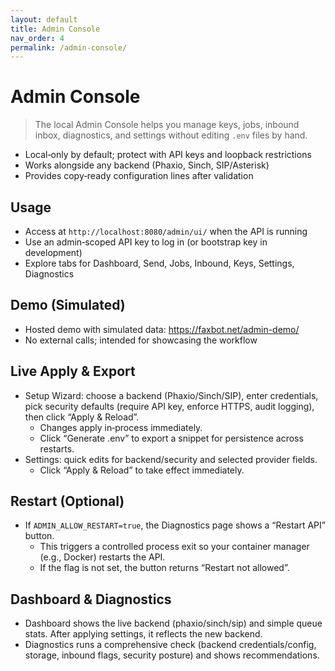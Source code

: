 ```yaml
---
layout: default
title: Admin Console
nav_order: 4
permalink: /admin-console/
---
```


# Admin Console

> The local Admin Console helps you manage keys, jobs, inbound inbox, diagnostics, and settings without editing `.env` files by hand.

- Local‑only by default; protect with API keys and loopback restrictions
- Works alongside any backend (Phaxio, Sinch, SIP/Asterisk)
- Provides copy‑ready configuration lines after validation

## Usage

- Access at `http://localhost:8080/admin/ui/` when the API is running
- Use an admin‑scoped API key to log in (or bootstrap key in development)
- Explore tabs for Dashboard, Send, Jobs, Inbound, Keys, Settings, Diagnostics

## Demo (Simulated)

- Hosted demo with simulated data: https://faxbot.net/admin-demo/
- No external calls; intended for showcasing the workflow

## Live Apply & Export

- Setup Wizard: choose a backend (Phaxio/Sinch/SIP), enter credentials, pick security defaults (require API key, enforce HTTPS, audit logging), then click “Apply & Reload”.
  - Changes apply in‑process immediately.
  - Click “Generate .env” to export a snippet for persistence across restarts.
- Settings: quick edits for backend/security and selected provider fields.
  - Click “Apply & Reload” to take effect immediately.

## Restart (Optional)

- If `ADMIN_ALLOW_RESTART=true`, the Diagnostics page shows a “Restart API” button.
  - This triggers a controlled process exit so your container manager (e.g., Docker) restarts the API.
  - If the flag is not set, the button returns “Restart not allowed”.

## Dashboard & Diagnostics

- Dashboard shows the live backend (phaxio/sinch/sip) and simple queue stats. After applying settings, it reflects the new backend.
- Diagnostics runs a comprehensive check (backend credentials/config, storage, inbound flags, security posture) and shows recommendations.
